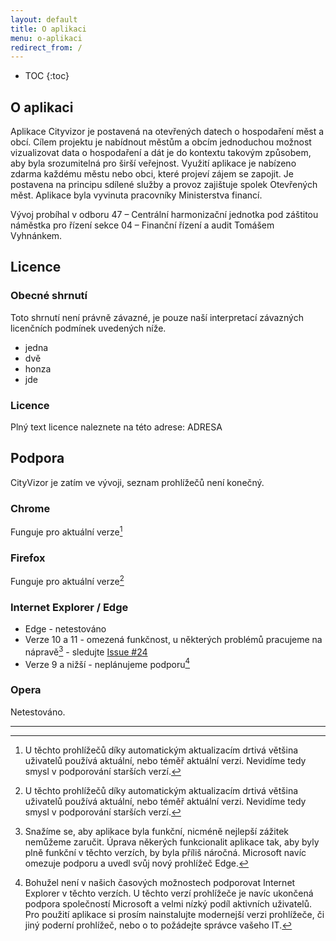 ```yaml
---
layout: default
title: O aplikaci
menu: o-aplikaci
redirect_from: /
---
```


* TOC
{:toc}
  
## O aplikaci
Aplikace Cityvizor je postavená na otevřených datech o hospodaření měst a obcí. Cílem projektu je nabídnout městům a obcím jednoduchou možnost vizualizovat data o hospodaření a dát je do kontextu takovým způsobem, aby byla srozumitelná pro širší veřejnost. Využití aplikace je nabízeno zdarma každému městu nebo obci, které projeví zájem se zapojit. Je postavena na principu sdílené služby a provoz zajištuje spolek Otevřených měst. Aplikace byla vyvinuta pracovníky Ministerstva financí.
 
Vývoj probíhal v odboru 47 – Centrální harmonizační jednotka pod záštitou náměstka pro řízení sekce 04 – Finanční řízení a audit Tomášem Vyhnánkem.

## Licence

### Obecné shrnutí

Toto shrnutí není právně závazné, je pouze naší interpretací závazných licenčních podmínek uvedených níže.

- jedna
- dvě
- honza
- jde

### Licence

Plný text licence naleznete na této adrese: ADRESA

## Podpora

CityVizor je zatím ve vývoji, seznam prohlížečů není konečný.

### Chrome

Funguje pro aktuální verze[^aktualni]

### Firefox

Funguje pro aktuální verze[^aktualni]

### Internet Explorer / Edge

- Edge - netestováno
- Verze 10 a 11 - omezená funkčnost, u některých problémů pracujeme na nápravě[^IE10-11] - sledujte [Issue #24](https://github.com/otevrena-data-mfcr/CityVizor/issues/24)
- Verze 9 a nižší - neplánujeme podporu[^IE9]

### Opera

Netestováno.

--------------

[^aktualni]: U těchto prohlížečů díky automatickým aktualizacím drtivá většina uživatelů používá aktuální, nebo téměř aktuální verzi. Nevidíme tedy smysl v podporování starších verzí.

[^IE10-11]: Snažíme se, aby aplikace byla funkční, nicméně nejlepší zážitek nemůžeme zaručit. Úprava někerých funkcionalit aplikace tak, aby byly plně funkční v těchto verzích, by byla příliš náročná. Microsoft navíc omezuje podporu a uvedl svůj nový prohlížeč Edge.

[^IE9]: Bohužel není v našich časových možnostech podporovat Internet Explorer v těchto verzích. U těchto verzí prohlížeče je navíc ukončená podpora společností Microsoft a velmi nízký podíl aktivních uživatelů. Pro použití aplikace si prosím nainstalujte modernejší verzi prohlížeče, či jiný poderní prohlížeč, nebo o to požádejte správce vašeho IT.
